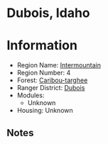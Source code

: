 
Dubois, Idaho
=============
  
# Information  
* Region Name: [Intermountain]()  
* Region Number: 4  
* Forest: [Caribou-targhee](http://www.fs.usda.gov/ctnf)  
* Ranger District: [Dubois]()  
* Modules:  
  - Unknown  
* Housing: Unknown  
  
## Notes


